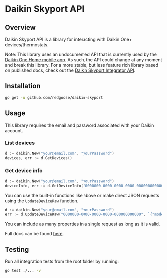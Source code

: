 # Daikin Skyport API

## Overview

Daikin Skyport API is a library for interacting with Daikin One+ devices/thermostats.

Note: This library uses an undocumented API that is currently used by the [Daikin One Home mobile app](https://www.daikinone.com/product/one-home-mobile-app). As such, the API could change at any moment and break this library. For a more stable, but less feature rich library based on published docs, check out the [Daikin Skyport Integrator API](https://github.com/redgoose/daikin-skyport-integrator).

## Installation

```sh
go get -u github.com/redgoose/daikin-skyport
```

## Usage

This library requires the email and password associated with your Daikin account.

### List devices

```go
d := daikin.New("your@email.com", "yourPassword")
devices, err := d.GetDevices()
```

### Get device info

```go
d := daikin.New("your@email.com", "yourPassword")
deviceInfo, err := d.GetDeviceInfo("0000000-0000-0000-0000-000000000000")
```

You can use the built-in functions like above or make direct JSON requests using the `UpdateDeviceRaw` function.

```go
d := daikin.New("your@email.com", "yourPassword")
err := d.UpdateDeviceRaw("0000000-0000-0000-0000-000000000000", `{"mode": 2, "lightBarBrightness" : 2}`)
```

You can include as many properties in a single request as long as it is valid.

Full docs can be found [here](https://pkg.go.dev/github.com/redgoose/daikin-skyport).

## Testing

Run all integration tests from the root folder by running:
```sh
go test ./... -v
```
